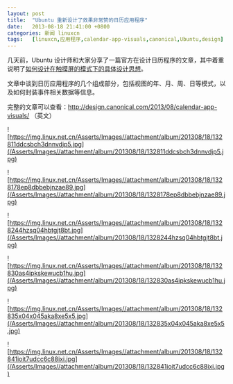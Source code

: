```yaml
---
layout: post
title:	"Ubuntu 重新设计了效果非常赞的日历应用程序"
date:	2013-08-18 21:41:00 +0800 
categories:	新闻 linuxcn 
tags:	[linuxcn,应用程序,calendar-app-visuals,canonical,Ubuntu,design]
---
```



几天前，Ubuntu 设计师和大家分享了一篇官方在设计日历程序的文章，其中着重说明了[如何设计在触摸屏的模式下的具体设计思想](https://launchpad.net/ubuntu-phone-coreapps)。


文章中谈到日历应用程序的几个组成部分，包括视图的年、月、周、日等模式，以及如何封装事件相关数据等信息。


完整的文章可以查看：<http://design.canonical.com/2013/08/calendar-app-visuals/> （英文）


![https://img.linux.net.cn/Asserts/Images//attachment/album/201308/18/132811ddcsbch3dnnvdjp5.jpg](/Asserts/Images//attachment/album/201308/18/132811ddcsbch3dnnvdjp5.jpg)


![https://img.linux.net.cn/Asserts/Images//attachment/album/201308/18/1328178ep8dbbebjnzae89.jpg](/Asserts/Images//attachment/album/201308/18/1328178ep8dbbebjnzae89.jpg)


![https://img.linux.net.cn/Asserts/Images//attachment/album/201308/18/1328244hzsq04hbtgjt8bt.jpg](/Asserts/Images//attachment/album/201308/18/1328244hzsq04hbtgjt8bt.jpg)


![https://img.linux.net.cn/Asserts/Images//attachment/album/201308/18/132830as4ipkskewucb1hu.jpg](/Asserts/Images//attachment/album/201308/18/132830as4ipkskewucb1hu.jpg)


![https://img.linux.net.cn/Asserts/Images//attachment/album/201308/18/132835x04x045aka8xe5x5.jpg](/Asserts/Images//attachment/album/201308/18/132835x04x045aka8xe5x5.jpg)


![https://img.linux.net.cn/Asserts/Images//attachment/album/201308/18/132841ioit7udcc6c88ixi.jpg](/Asserts/Images//attachment/album/201308/18/132841ioit7udcc6c88ixi.jpg)
